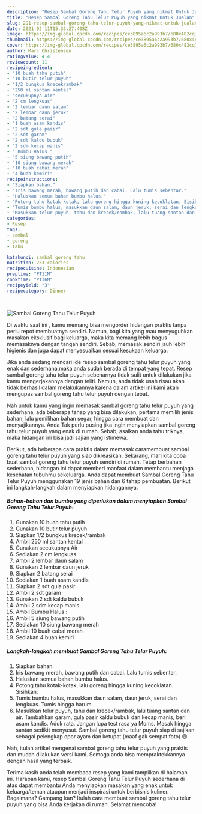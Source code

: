 ```yaml
---
description: "Resep Sambal Goreng Tahu Telur Puyuh yang nikmat Untuk Jualan"
title: "Resep Sambal Goreng Tahu Telur Puyuh yang nikmat Untuk Jualan"
slug: 291-resep-sambal-goreng-tahu-telur-puyuh-yang-nikmat-untuk-jualan
date: 2021-02-11T15:36:27.408Z
image: https://img-global.cpcdn.com/recipes/ce3895a6c2a993b7/680x482cq70/sambal-goreng-tahu-telur-puyuh-foto-resep-utama.jpg
thumbnail: https://img-global.cpcdn.com/recipes/ce3895a6c2a993b7/680x482cq70/sambal-goreng-tahu-telur-puyuh-foto-resep-utama.jpg
cover: https://img-global.cpcdn.com/recipes/ce3895a6c2a993b7/680x482cq70/sambal-goreng-tahu-telur-puyuh-foto-resep-utama.jpg
author: Marc Christensen
ratingvalue: 4.4
reviewcount: 11
recipeingredient:
- "10 buah tahu putih"
- "10 butir telur puyuh"
- "1/2 bungkus krecekrambak"
- "250 ml santan kental"
- "secukupnya Air"
- "2 cm lengkuas"
- "2 lembar daun salam"
- "2 lembar daun jeruk"
- "2 batang serai"
- "1 buah asam kandis"
- "2 sdt gula pasir"
- "2 sdt garam"
- "2 sdt kaldu bubuk"
- "2 sdm kecap manis"
- " Bumbu Halus "
- "5 siung bawang putih"
- "10 siung bawang merah"
- "10 buah cabai merah"
- "4 buah kemiri"
recipeinstructions:
- "Siapkan bahan."
- "Iris bawang merah, bawang putih dan cabai. Lalu tumis sebentar."
- "Haluskan semua bahan bumbu halus."
- "Potong tahu kotak-kotak, lalu goreng hingga kuning kecoklatan. Sisihkan."
- "Tumis bumbu halus, masukkan daun salam, daun jeruk, serai dan lengkuas. Tumis hingga harum."
- "Masukkan telur puyuh, tahu dan krecek/rambak, lalu tuang santan dan air. Tambahkan garam, gula pasir kaldu bubuk dan kecap manis, beri asam kandis. Aduk rata. Jangan lupa test rasa ya Moms. Masak hingga santan sedikit menyusut. Sambal goreng tahu telur puyuh siap di sajikan sebagai pelengkap opor ayam dan ketupat (maaf gak sempat foto) 😆"
categories:
- Resep
tags:
- sambal
- goreng
- tahu

katakunci: sambal goreng tahu 
nutrition: 253 calories
recipecuisine: Indonesian
preptime: "PT11M"
cooktime: "PT36M"
recipeyield: "3"
recipecategory: Dinner

---
```



![Sambal Goreng Tahu Telur Puyuh](https://img-global.cpcdn.com/recipes/ce3895a6c2a993b7/680x482cq70/sambal-goreng-tahu-telur-puyuh-foto-resep-utama.jpg)

Di waktu  saat ini , kamu memang bisa mengorder hidangan praktis tanpa perlu repot membuatnya sendiri. Namun, bagi kita yang mau menyuguhkan masakan eksklusif bagi keluarga, maka kita memang lebih bagus memasaknya dengan tangan sendiri. Sebab, memasak sendiri jauh lebih higienis dan juga dapat menyesuaikan sesuai kesukaan keluarga.

Jika anda sedang mencari ide resep sambal goreng tahu telur puyuh yang enak dan sederhana,maka anda sudah berada di tempat yang tepat. Resep sambal goreng tahu telur puyuh  sebenarnya tidak sulit untuk dilakukan jika kamu mengerjakannya dengan teliti. Namun, anda tidak usah risau akan tidak berhasil dalam melakukannya 
karena dalam artikel ini kami akan mengupas sambal goreng tahu telur puyuh dengan tepat.  



Nah untuk kamu yang ingin memasak sambal goreng tahu telur puyuh yang sederhana, ada beberapa tahap yang bisa dilakukan, pertama memilih jenis bahan, lalu pemilihan bahan segar, hingga cara membuat dan menyajikannya. Anda Tak perlu pusing jika ingin menyiapkan sambal goreng tahu telur puyuh yang enak di rumah. Sebab, asalkan anda  tahu triknya, maka hidangan ini bisa jadi sajian yang istimewa.

Berikut, ada beberapa cara praktis  dalam memasak caramembuat sambal goreng tahu telur puyuh yang siap dikreasikan. Sekarang, mari kita coba buat sambal goreng tahu telur puyuh sendiri di rumah. Tetap berbahan sederhana, hidangan ini dapat memberi manfaat dalam membantu menjaga kesehatan tubuhmu sekeluarga. Anda dapat membuat Sambal Goreng Tahu Telur Puyuh menggunakan 19 jenis bahan dan 6 tahap pembuatan. Berikut ini langkah-langkah dalam menyiapkan hidangannya.

<!--inarticleads1-->

##### Bahan-bahan dan bumbu yang diperlukan dalam menyiapkan Sambal Goreng Tahu Telur Puyuh:

1. Gunakan 10 buah tahu putih
1. Gunakan 10 butir telur puyuh
1. Siapkan 1/2 bungkus krecek/rambak
1. Ambil 250 ml santan kental
1. Gunakan secukupnya Air
1. Sediakan 2 cm lengkuas
1. Ambil 2 lembar daun salam
1. Gunakan 2 lembar daun jeruk
1. Siapkan 2 batang serai
1. Sediakan 1 buah asam kandis
1. Siapkan 2 sdt gula pasir
1. Ambil 2 sdt garam
1. Gunakan 2 sdt kaldu bubuk
1. Ambil 2 sdm kecap manis
1. Ambil  Bumbu Halus :
1. Ambil 5 siung bawang putih
1. Sediakan 10 siung bawang merah
1. Ambil 10 buah cabai merah
1. Sediakan 4 buah kemiri




<!--inarticleads2-->

##### Langkah-langkah membuat Sambal Goreng Tahu Telur Puyuh:

1. Siapkan bahan.
1. Iris bawang merah, bawang putih dan cabai. Lalu tumis sebentar.
1. Haluskan semua bahan bumbu halus.
1. Potong tahu kotak-kotak, lalu goreng hingga kuning kecoklatan. Sisihkan.
1. Tumis bumbu halus, masukkan daun salam, daun jeruk, serai dan lengkuas. Tumis hingga harum.
1. Masukkan telur puyuh, tahu dan krecek/rambak, lalu tuang santan dan air. Tambahkan garam, gula pasir kaldu bubuk dan kecap manis, beri asam kandis. Aduk rata. Jangan lupa test rasa ya Moms. Masak hingga santan sedikit menyusut. Sambal goreng tahu telur puyuh siap di sajikan sebagai pelengkap opor ayam dan ketupat (maaf gak sempat foto) 😆




Nah, itulah artikel mengenai  sambal goreng tahu telur puyuh  yang praktis dan mudah dilakukan versi kami. Semoga anda bisa mempraktekkannya dengan hasil yang terbaik. 

Terima kasih anda telah membaca resep yang kami tampilkan di halaman ini. Harapan kami, resep  Sambal Goreng Tahu Telur Puyuh sederhana di atas dapat membantu Anda menyiapkan masakan yang enak untuk keluarga/teman ataupun menjadi inspirasi untuk berbisnis kuliner. Bagaimana? Gampang kan? Itulah cara membuat sambal goreng tahu telur puyuh yang bisa Anda kerjakan di rumah. Selamat mencoba!

